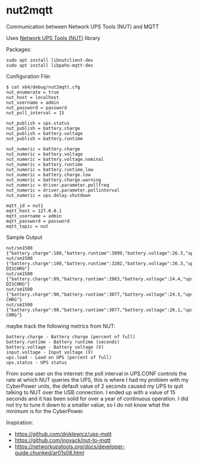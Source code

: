 # nut2mqtt
Communication between Network UPS Tools (NUT) and MQTT

Uses [Network UPS Tools (NUT)](https://networkupstools.org/docs/developer-guide.chunked/ar01s08.html) library

Packages:
```
sudo apt install libnutclient-dev
sudo apt install libpaho-mqtt-dev
```

Configuration File:
```
$ cat x64/debug/nut2mqtt.cfg
nut_enumerate = true
nut_host = localhost
nut_username = admin
nut_password = password
nut_poll_interval = 15

nut_publish = ups.status
nut_publish = battery.charge
nut_publish = battery.voltage
nut_publish = battery.runtime

nut_numeric = battery.charge
nut_numeric = battery.voltage
nut_numeric = battery.voltage.nominal
nut_numeric = battery.runtime
nut_numeric = battery.runtime.low
nut_numeric = battery.charge.low
nut_numeric = battery.charge.warning
nut_numeric = driver.parameter.pollfreq
nut_numeric = driver.parameter.pollinterval
nut_numeric = ups.delay.shutdown

mqtt_id = nut1
mqtt_host = 127.0.0.1
mqtt_username = admin
mqtt_password = password
mqtt_topic = nut
```

Sample Output
```
nut/sm1500 {"battery.charge":100,"battery.runtime":3099,"battery.voltage":26.3,"ups.status":"OL"}
nut/sm1500 {"battery.charge":100,"battery.runtime":3202,"battery.voltage":26.3,"ups.status":"OB DISCHRG"}
nut/sm1500 {"battery.charge":89,"battery.runtime":2983,"battery.voltage":24.4,"ups.status":"OB DISCHRG"}
nut/sm1500 {"battery.charge":90,"battery.runtime":3077,"battery.voltage":24.5,"ups.status":"OL CHRG"}
nut/sm1500 {"battery.charge":90,"battery.runtime":3077,"battery.voltage":26.1,"ups.status":"OL CHRG"}
```

maybe track the following metrics from NUT:

    battery.charge - Battery charge (percent of full)
    battery.runtime - Battery runtime (seconds)
    battery.voltage - Battery voltage (V)
    input.voltage - Input voltage (V)
    ups.load - Load on UPS (percent of full)
    ups.status - UPS status

From some user on the internet:  the poll interval in UPS.CONF controls the rate at which NUT queries the UPS, this is where I had my problem with my CyberPower units, the default value of 2 seconds caused my UPS to quit talking to NUT over the USB connection. I ended up with a value of 15 seconds and it has been solid for over a year of continuous operation. I did not try to tune it down to a smaller value, so I do not know what the minimum is for the CyberPower.

Inspiration:

* https://github.com/dniklewicz/ups-mqtt
* https://github.com/jnovack/nut-to-mqtt
* https://networkupstools.org/docs/developer-guide.chunked/ar01s08.html
